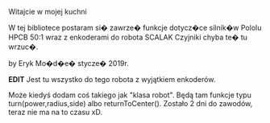 Witajcie w mojej kuchni

W tej bibliotece postaram si� zawrze� funkcje dotycz�ce silnik�w Pololu HPCB 50:1 wraz z enkoderami do robota SCALAK
Czyjniki chyba te� tu wrzuc�.

by Eryk Mo�d�e� stycze� 2019r.

**EDIT**
Jest tu wszystko do tego robota z wyjątkiem enkoderów.

Może kiedyś dodam coś takiego jak "klasa robot". Będą tam funkcje typu turn(power,radius,side) albo returnToCenter().
Zostało 2 dni do zawodów, teraz nie ma na to czasu xD.